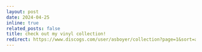 ```yaml
---
layout: post
date: 2024-04-25
inline: true
related_posts: false
title: check out my vinyl collection!
redirect: https://www.discogs.com/user/asboyer/collection?page=1&sort=added%2Cdesc&folder=0&limit=100
---
```

